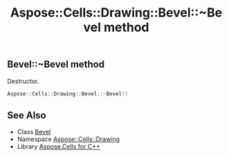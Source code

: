 ﻿---
title: Aspose::Cells::Drawing::Bevel::~Bevel method
linktitle: ~Bevel
second_title: Aspose.Cells for C++ API Reference
description: 'Aspose::Cells::Drawing::Bevel::~Bevel method. Destructor in C++.'
type: docs
weight: 200
url: /cpp/aspose.cells.drawing/bevel/~bevel/
---
## Bevel::~Bevel method


Destructor.

```cpp
Aspose::Cells::Drawing::Bevel::~Bevel()
```

## See Also

* Class [Bevel](../)
* Namespace [Aspose::Cells::Drawing](../../)
* Library [Aspose.Cells for C++](../../../)
